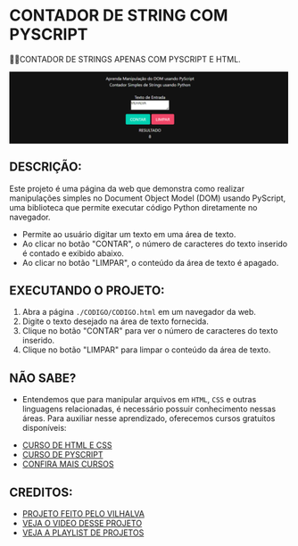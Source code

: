 # CONTADOR DE STRING COM PYSCRIPT
👨‍🏫CONTADOR DE STRINGS APENAS COM PYSCRIPT E HTML.

<img src="FOTO.png" align="center" width="500"> <br>

## DESCRIÇÃO:
Este projeto é uma página da web que demonstra como realizar manipulações simples no Document Object Model (DOM) usando PyScript, uma biblioteca que permite executar código Python diretamente no navegador.

- Permite ao usuário digitar um texto em uma área de texto.
- Ao clicar no botão "CONTAR", o número de caracteres do texto inserido é contado e exibido abaixo.
- Ao clicar no botão "LIMPAR", o conteúdo da área de texto é apagado.

## EXECUTANDO O PROJETO:
1. Abra a página `./CODIGO/CODIGO.html` em um navegador da web.
2. Digite o texto desejado na área de texto fornecida.
3. Clique no botão "CONTAR" para ver o número de caracteres do texto inserido.
4. Clique no botão "LIMPAR" para limpar o conteúdo da área de texto.

## NÃO SABE?
- Entendemos que para manipular arquivos em `HTML`, `CSS` e outras linguagens relacionadas, é necessário possuir conhecimento nessas áreas. Para auxiliar nesse aprendizado, oferecemos cursos gratuitos disponíveis:
* [CURSO DE HTML E CSS](https://github.com/VILHALVA/CURSO-DE-HTML-E-CSS)
* [CURSO DE PYSCRIPT](https://github.com/VILHALVA/CURSO-DE-PYSCRIPT)
* [CONFIRA MAIS CURSOS](https://github.com/VILHALVA?tab=repositories&q=+topic:CURSO)

## CREDITOS:
- [PROJETO FEITO PELO VILHALVA](https://github.com/VILHALVA)
- [VEJA O VIDEO DESSE PROJETO](https://youtu.be/YXZJpsXceLk?si=_JcxIskKwBJ4HMtE)
- [VEJA A PLAYLIST DE PROJETOS](https://youtube.com/playlist?list=PLpdmBGJ6ELUJ2ujkBcMQ3n0D2J2exAVTs&si=ljt5tDj6-IU1Rn7w)

